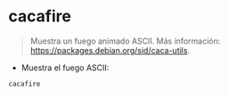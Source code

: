 # cacafire

> Muestra un fuego animado ASCII.
> Más información: <https://packages.debian.org/sid/caca-utils>.

- Muestra el fuego ASCII:

`cacafire`
